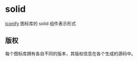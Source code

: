 # solid

[iconify](https://iconify.design/) 图标库的 solid 组件表示形式

## 版权

每个图标库拥有各自不同的版本，其版权信息在各个生成的源码中。
